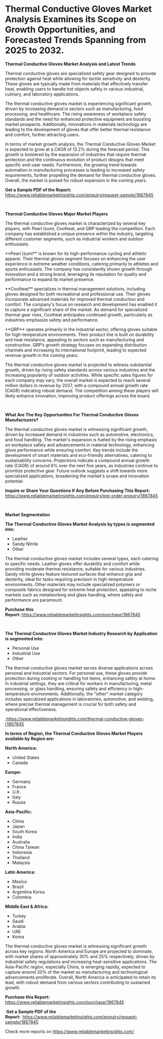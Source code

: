 <p><h1>Thermal Conductive Gloves Market Analysis Examines its Scope on Growth Opportunities, and Forecasted Trends Spanning from 2025 to 2032.</h1></p><p><strong>Thermal Conductive Gloves Market Analysis and Latest Trends</strong></p>
<p><p>Thermal conductive gloves are specialized safety gear designed to provide protection against heat while allowing for tactile sensitivity and dexterity. These gloves are typically made from materials that effectively transfer heat, enabling users to handle hot objects safely in various industrial, culinary, and laboratory applications.</p><p>The thermal conductive gloves market is experiencing significant growth, driven by increasing demand in sectors such as manufacturing, food processing, and healthcare. The rising awareness of workplace safety standards and the need for enhanced protective equipment are boosting market prospects. Additionally, innovations in materials technology are leading to the development of gloves that offer better thermal resistance and comfort, further attracting users.</p><p>In terms of market growth analysis, the Thermal Conductive Gloves Market is expected to grow at a CAGR of 13.2% during the forecast period. This growth is bolstered by the expansion of industries that require thermal protection and the continuous evolution of product designs that meet specific end-user needs. Furthermore, the growing trend towards automation in manufacturing processes is leading to increased safety requirements, further propelling the demand for thermal conductive gloves. Overall, the market is poised for robust expansion in the coming years.</p></p>
<p><strong>Get a Sample PDF of the Report:&nbsp;</strong> <a href="https://www.reliablemarketinsights.com/enquiry/request-sample/1867845?utm_campaign=2004&utm_medium=2&utm_source=Github&utm_content=ia&utm_term=10022025&utm_id=thermal-conductive-gloves">https://www.reliablemarketinsights.com/enquiry/request-sample/1867845</a></p>
<p>&nbsp;</p>
<p><strong>Thermal Conductive Gloves Major Market Players</strong></p>
<p><p>The thermal conductive gloves market is characterized by several key players, with Pearl Izumi, Coolheat, and QRP leading the competition. Each company has established a unique presence within the industry, targeting different customer segments, such as industrial workers and outdoor enthusiasts.</p><p>**Pearl Izumi** is known for its high-performance cycling and athletic apparel. Their thermal gloves segment focuses on enhancing the user experience in extreme weather conditions, catering primarily to athletes and sports enthusiasts. The company has consistently shown growth through innovation and a strong brand, leveraging its reputation for quality and performance to expand its market presence.</p><p>**Coolheat** specializes in thermal management solutions, including gloves designed for both recreational and professional use. Their gloves incorporate advanced materials for improved thermal conduction and comfort. The company's focus on research and development has enabled it to capture a significant share of the market. As demand for specialized thermal gear rises, Coolheat anticipates continued growth, particularly as industries emphasize safety and performance.</p><p>**QRP** operates primarily in the industrial sector, offering gloves suitable for high-temperature environments. Their product line is built on durability and heat resistance, appealing to sectors such as manufacturing and construction. QRP’s growth strategy focuses on expanding distribution channels and increasing its international footprint, leading to expected revenue growth in the coming years.</p><p>The thermal conductive gloves market is projected to witness substantial growth, driven by rising safety standards across various industries and the increasing popularity of outdoor activities. While specific sales figures for each company may vary, the overall market is expected to reach several million dollars in revenue by 2027, with a compound annual growth rate (CAGR) indicating robust demand. The competition among these players will likely enhance innovation, improving product offerings across the board.</p></p>
<p>&nbsp;</p>
<p><strong>What Are The Key Opportunities For Thermal Conductive Gloves Manufacturers?</strong></p>
<p><p>The thermal conductive gloves market is witnessing significant growth, driven by increased demand in industries such as automotive, electronics, and food handling. The market's expansion is fueled by the rising emphasis on workplace safety and advancements in material technology, enhancing glove performance while ensuring comfort. Key trends include the development of smart materials and eco-friendly alternatives, catering to sustainability concerns. Projections indicate a compound annual growth rate (CAGR) of around 6% over the next five years, as industries continue to prioritize protective gear. Future outlook suggests a shift towards more specialized applications, broadening the market's scope and innovation potential.</p></p>
<p><strong>Inquire or Share Your Questions If Any Before Purchasing This Report:</strong> <a href="https://www.reliablemarketinsights.com/enquiry/pre-order-enquiry/1867845?utm_campaign=2004&utm_medium=2&utm_source=Github&utm_content=ia&utm_term=10022025&utm_id=thermal-conductive-gloves">https://www.reliablemarketinsights.com/enquiry/pre-order-enquiry/1867845</a></p>
<p>&nbsp;</p>
<p><strong>Market Segmentation</strong></p>
<p><strong>The Thermal Conductive Gloves Market Analysis by types is segmented into:</strong></p>
<p><ul><li>Leather</li><li>Sandy Nitrile</li><li>Other</li></ul></p>
<p><p>The thermal conductive gloves market includes several types, each catering to specific needs. Leather gloves offer durability and comfort while providing moderate thermal resistance, suitable for various industries. Sandy nitrile gloves feature textured surfaces that enhance grip and dexterity, ideal for tasks requiring precision in high-temperature environments. Other materials may include specialized polymers or composite fabrics designed for extreme heat protection, appealing to niche markets such as metalworking and glass handling, where safety and performance are paramount.</p></p>
<p><strong>Purchase this Report:&nbsp;</strong><a href="https://www.reliablemarketinsights.com/purchase/1867845?utm_campaign=2004&utm_medium=2&utm_source=Github&utm_content=ia&utm_term=10022025&utm_id=thermal-conductive-gloves">https://www.reliablemarketinsights.com/purchase/1867845</a></p>
<p>&nbsp;</p>
<p><strong>The Thermal Conductive Gloves Market Industry Research by Application is segmented into:</strong></p>
<p><ul><li>Personal Use</li><li>Industrial Use</li><li>Other</li></ul></p>
<p><p>The thermal conductive gloves market serves diverse applications across personal and industrial sectors. For personal use, these gloves provide protection during cooking or handling hot items, enhancing safety at home. In industrial settings, they are critical for workers in manufacturing, metal processing, or glass handling, ensuring safety and efficiency in high-temperature environments. Additionally, the "other" market category includes specialized applications in laboratories, automotive, and welding, where precise thermal management is crucial for both safety and operational effectiveness.</p></p>
<p><a href="https://www.reliablemarketinsights.com/thermal-conductive-gloves-r1867845?utm_campaign=2004&utm_medium=2&utm_source=Github&utm_content=ia&utm_term=10022025&utm_id=thermal-conductive-gloves">&nbsp;https://www.reliablemarketinsights.com/thermal-conductive-gloves-r1867845</a></p>
<p><strong>In terms of Region, the Thermal Conductive Gloves Market Players available by Region are:</strong></p>
<p>
    <p> <strong> North America: </strong>
        <ul>
            <li>United States</li>
            <li>Canada</li>
        </ul>
        </p> 
    <p> <strong> Europe: </strong>
        <ul>
            <li>Germany</li>
            <li>France</li>
            <li>U.K.</li>
            <li>Italy</li>
            <li>Russia</li>
        </ul>
        </p> 
    <p> <strong> Asia-Pacific: </strong>
        <ul>
            <li>China</li>
            <li>Japan</li>
            <li>South Korea</li>
            <li>India</li>
            <li>Australia</li>
            <li>China Taiwan</li>
            <li>Indonesia</li>
            <li>Thailand</li>
            <li>Malaysia</li>
        </ul>
        </p> 
    <p> <strong> Latin America: </strong>
        <ul>
            <li>Mexico</li>
            <li>Brazil</li>
            <li>Argentina Korea</li>
            <li>Colombia</li>
        </ul>
        </p> 
    <p> <strong> Middle East & Africa: </strong>
        <ul>
            <li>Turkey</li>
            <li>Saudi</li>
            <li>Arabia</li>
            <li>UAE</li>
            <li>Korea</li>
        </ul>
    </p>
    </p>
<p><p>The thermal conductive gloves market is witnessing significant growth across key regions. North America and Europe are projected to dominate, with market shares of approximately 30% and 25% respectively, driven by industrial safety regulations and increasing heat-sensitive applications. The Asia-Pacific region, especially China, is emerging rapidly, expected to capture around 20% of the market as manufacturing and technological advancements proliferate. Overall, North America is anticipated to retain its lead, with robust demand from various sectors contributing to sustained growth.</p></p>
<p><strong>Purchase this Report: </strong><a href="https://www.reliablemarketinsights.com/purchase/1867845?utm_campaign=2004&utm_medium=2&utm_source=Github&utm_content=ia&utm_term=10022025&utm_id=thermal-conductive-gloves">https://www.reliablemarketinsights.com/purchase/1867845</a></p>
<p>&nbsp;<strong>Get a Sample PDF of the Report:&nbsp;&nbsp;</strong><a href="https://www.reliablemarketinsights.com/enquiry/request-sample/1867845?utm_campaign=2004&utm_medium=2&utm_source=Github&utm_content=ia&utm_term=10022025&utm_id=thermal-conductive-gloves">https://www.reliablemarketinsights.com/enquiry/request-sample/1867845</a></p>
<p><strong></strong></p>
<p>Check more reports on <a href="https://www.reliablemarketinsights.com/?utm_campaign=2004&utm_medium=2&utm_source=Github&utm_content=ia&utm_term=10022025&utm_id=thermal-conductive-gloves">https://www.reliablemarketinsights.com/</a></p>